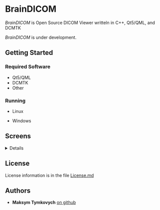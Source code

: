 # BrainDICOM

*BrainDICOM* is Open Source DICOM Viewer writteln in C++, Qt5/QML, and DCMTK


*BrainDICOM* is under development.


## Getting Started

### Required Software
* Qt5/QML
* DCMTK
* Other

### Running

* Linux

* Windows

## Screens
<details>
<p>

![GUI](screens/screen-01.png "GUI")

</p>
</details>

## License

License information is in the file [License.md](License.md)

## Authors

* **Maksym Tymkovych** [on github](https://github.com/MaksymTymkovych)


